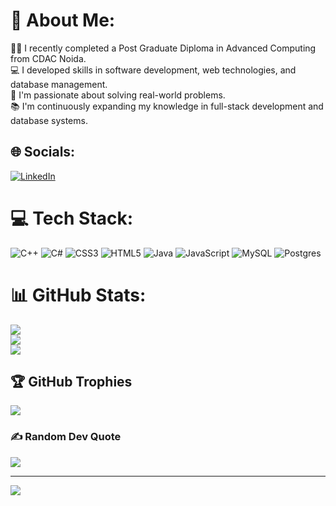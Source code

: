 # 💫 About Me:
👨‍🎓 I recently completed a Post Graduate Diploma in Advanced Computing from CDAC Noida.<br>💻 I developed skills in software development, web technologies, and database management.<br>🚀 I'm passionate about solving real-world problems.<br>📚 I'm continuously expanding my knowledge in full-stack development and database systems.


## 🌐 Socials:
[![LinkedIn](https://img.shields.io/badge/LinkedIn-%230077B5.svg?logo=linkedin&logoColor=white)](http://www.linkedin.com/in/susen-jayswal-0116b416b) 

# 💻 Tech Stack:
![C++](https://img.shields.io/badge/c++-%2300599C.svg?style=for-the-badge&logo=c%2B%2B&logoColor=white) ![C#](https://img.shields.io/badge/c%23-%23239120.svg?style=for-the-badge&logo=csharp&logoColor=white) ![CSS3](https://img.shields.io/badge/css3-%231572B6.svg?style=for-the-badge&logo=css3&logoColor=white) ![HTML5](https://img.shields.io/badge/html5-%23E34F26.svg?style=for-the-badge&logo=html5&logoColor=white) ![Java](https://img.shields.io/badge/java-%23ED8B00.svg?style=for-the-badge&logo=openjdk&logoColor=white) ![JavaScript](https://img.shields.io/badge/javascript-%23323330.svg?style=for-the-badge&logo=javascript&logoColor=%23F7DF1E) ![MySQL](https://img.shields.io/badge/mysql-4479A1.svg?style=for-the-badge&logo=mysql&logoColor=white) ![Postgres](https://img.shields.io/badge/postgres-%23316192.svg?style=for-the-badge&logo=postgresql&logoColor=white)
# 📊 GitHub Stats:
![](https://github-readme-stats.vercel.app/api?username=susenjayswal&theme=dark&hide_border=false&include_all_commits=false&count_private=false)<br/>
![](https://github-readme-streak-stats.herokuapp.com/?user=susenjayswal&theme=dark&hide_border=false)<br/>
![](https://github-readme-stats.vercel.app/api/top-langs/?username=susenjayswal&theme=dark&hide_border=false&include_all_commits=false&count_private=false&layout=compact)

## 🏆 GitHub Trophies
![](https://github-profile-trophy.vercel.app/?username=susenjayswal&theme=radical&no-frame=false&no-bg=true&margin-w=4)

### ✍️ Random Dev Quote
![](https://quotes-github-readme.vercel.app/api?type=horizontal&theme=radical)

---
[![](https://visitcount.itsvg.in/api?id=susenjayswal&icon=0&color=0)](https://visitcount.itsvg.in)

<!-- Proudly created with GPRM ( https://gprm.itsvg.in ) -->
